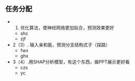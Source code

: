 ## 任务分配

- 1. 优化算法，使神经网络更加拟合，预测效果更好
    - shc
    - zjf
- 2（3）. 输入亲和能，预测分支结构式子（探路）
    - fwx
    - ghx
- 3（4）.用SHAP分析模型，有这个东西，做PPT展示更好看
    - czs
    - yc


    